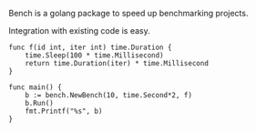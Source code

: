 Bench is a golang package to speed up benchmarking projects.

Integration with existing code is easy.

```
func f(id int, iter int) time.Duration {
	time.Sleep(100 * time.Millisecond)
	return time.Duration(iter) * time.Millisecond
}

func main() {
	b := bench.NewBench(10, time.Second*2, f)
	b.Run()
	fmt.Printf("%s", b)
}
```